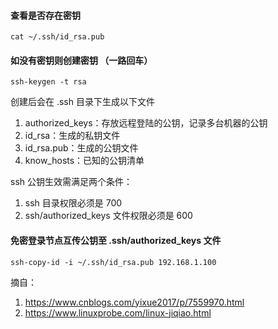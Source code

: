 #### 查看是否存在密钥
```
cat ~/.ssh/id_rsa.pub
```
#### 如没有密钥则创建密钥 （一路回车）
```
ssh-keygen -t rsa
```
创建后会在 .ssh 目录下生成以下文件
1. authorized_keys：存放远程登陆的公钥，记录多台机器的公钥
2. id_rsa：生成的私钥文件
2. id_rsa.pub：生成的公钥文件
3. know_hosts：已知的公钥清单    

ssh 公钥生效需满足两个条件：
1. ssh 目录权限必须是 700
2. ssh/authorized_keys 文件权限必须是 600
#### 免密登录节点互传公钥至 .ssh/authorized_keys 文件
```
ssh-copy-id -i ~/.ssh/id_rsa.pub 192.168.1.100
```

摘自：    
1. https://www.cnblogs.com/yixue2017/p/7559970.html    
2. https://www.linuxprobe.com/linux-jiqiao.html
